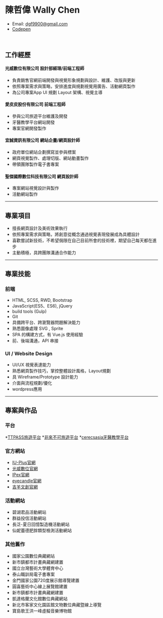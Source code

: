 # 陳哲偉 Ｗally Chen
* Email: dgf9900@gmail.com
* <a href="https://codepen.io/CWEI/" target="_blank">Codepen</a>

<br>

## 工作經歷

#### 光威數位有限公司 設計部經理/前端工程師

 * 負責銷售官網前端開發與視覺形象規劃與設計、維護、改版與更新
 * 依照專案需求與策略，安排進度與規劃視覺用廣告、活動網頁製作
 * 為公司專案App UI 規劃 Layout 架構、視覺主導
 
#### 愛皮皮股份有限公司 前端工程師

 * 參與公司旅遊平台維護及開發
 * 牙醫教學平台網站開發
 * 專案官網開發製作
 
#### 宜誠資訊有限公司 網站企畫/網頁設計師

 * 政府單位網站企劃撰寫並參與標案
 * 網頁視覺製作、處理切版、網站動畫製作
 * 帶領團隊製作電子書專案
 
#### 聖傑國際數位科技有限公司 網頁設計師

 * 專案網站視覺設計與製作
 * 活動網站製作
 
<hr>

## 專業項目

  * 擅長網頁設計及美術效果執行
  * 依照專案需求與策略，將創意從概念通過視覺表現發展成為具體設計
  * 喜歡嘗試新技術，不希望侷限在自己目前所會的技術裡，期望自己每天都在進步
  * 主動積極，具跨團隊溝通合作能力

<hr>

## 專業技能

### 前端

  * HTML, SCSS, RWD, Bootstrap 
  * JavaScript(ES5、ES6), jQuery
  * build tools (Gulp) 
  * Git
  * 具備跨平台、跨瀏覽器問題解決能力
  * 熟悉圖像處理 SVG , Sprite
  * SPA 的構建方式，有 Vue.js 使用經驗
  * 前、後端溝通，API 串接
 
### UI / Website Design 

  * UI/UX 視覺表達能力 
  * 熟悉網頁製作技巧，掌控整體設計風格，Layout規劃
  * 具 Wireframe/Prototype 設計能力
  * 介面與流程規劃/優化
  * wordpress應用
  
<hr>

## 專案與作品

### 平台

  *<a href="http://www.ttpass.com/zh-tw" target="_blank">TTPASS旅遊平台</a>
  *<a href="http://www.flbk.com.tw/" target="_blank">非來不可旅遊平台</a>
  *<a href="http://cerecsasia.com/" target="_blank">cerecsasia牙醫教學平台</a>

### 官方網站

  * <a href="https://i-u.com.tw/preorder/iu-plus" target="_blank">IU-Plus官網</a>
  * <a href="http://www.powerbright.com.tw/" target="_blank">光威數位官網</a>
  * <a href="http://www.ipex-live.com/main" target="_blank">IPex官網</a>
  * <a href="＃" target="_blank">eyecandle官網</a>
  * <a href="http://ge-young.com/" target="_blank">吉羊文創官網</a>
  
### 活動網站

  * 碧湖君品活動網站
  * 群益投信活動網站
  * 長泛-夏日回憶製造機活動網站
  * 仙妮蕾德肥胖類型檢測活動網站
  
### 其他舊作

  * 國家公園數位典藏網站
  * 新市鎮都市計畫典藏網建置
  * 國立台灣藝術大學體育中心
  * 泰山職訓局電子書專案
  * 金門國家公園720度展示館導覽建置
  * 圓喜藝術中心線上展覽館建置
  * 新市鎮都市計畫典藏網建置
  * 凱達格蘭文化館數位典藏網站
  * 新北市客家文化園區館文物數位典藏暨線上導覽
  * 寶島歌王洪一峰虛擬音樂博物館
